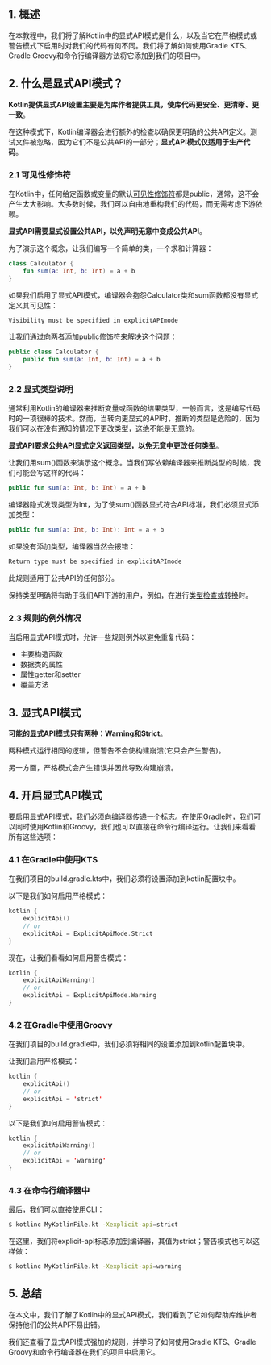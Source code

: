 ## 1. 概述

在本教程中，我们将了解Kotlin中的显式API模式是什么，以及当它在严格模式或警告模式下启用时对我们的代码有何不同。我们将了解如何使用Gradle KTS、Gradle Groovy和命令行编译器方法将它添加到我们的项目中。

## 2. 什么是显式API模式？

**Kotlin提供显式API设置主要是为库作者提供工具，使库代码更安全、更清晰、更一致**。 

在这种模式下，Kotlin编译器会进行额外的检查以确保更明确的公共API定义。测试文件被忽略，因为它们不是公共API的一部分；**显式API模式仅适用于生产代码**。

### 2.1 可见性修饰符

在Kotlin中，任何给定函数或变量的默认[可见性修饰符](https://www.baeldung.com/kotlin/visibility-modifiers)都是public，通常，这不会产生太大影响。大多数时候，我们可以自由地重构我们的代码，而无需考虑下游依赖。

**显式API需要显式设置公共API，以免声明无意中变成公共API**。

为了演示这个概念，让我们编写一个简单的类，一个求和计算器：

```kotlin
class Calculator {
    fun sum(a: Int, b: Int) = a + b  
}
```

如果我们启用了显式API模式，编译器会抱怨Calculator类和sum函数都没有显式定义其可见性：

```bash
Visibility must be specified in explicitAPImode
```

让我们通过向两者添加public修饰符来解决这个问题：

```kotlin
public class Calculator {
    public fun sum(a: Int, b: Int) = a + b
}
```

### 2.2 显式类型说明

通常利用Kotlin的编译器来推断变量或函数的结果类型，一般而言，这是编写代码时的一项很棒的技术。然而，当转向更显式的API时，推断的类型是危险的，因为我们可以在没有通知的情况下更改类型，这绝不能是无意的。

**显式API要求公共API显式定义返回类型，以免无意中更改任何类型**。

让我们用sum()函数来演示这个概念。当我们写依赖编译器来推断类型的时候，我们可能会写这样的代码：

```kotlin
public fun sum(a: Int, b: Int) = a + b
```

编译器隐式发现类型为Int，为了使sum()函数显式符合API标准，我们必须显式添加类型：

```kotlin
public fun sum(a: Int, b: Int): Int = a + b
```

如果没有添加类型，编译器当然会报错：

```bash
Return type must be specified in explicitAPImode
```

此规则适用于公共API的任何部分。

保持类型明确将有助于我们API下游的用户，例如，在进行[类型检查或转换](https://www.baeldung.com/kotlin/type-checks-casts)时。

### 2.3 规则的例外情况

当启用显式API模式时，允许一些规则例外以避免重复代码：

-   主要构造函数
-   数据类的属性
-   属性getter和setter
-   覆盖方法

## 3. 显式API模式

**可能的显式API模式只有两种：Warning和Strict**。 

两种模式运行相同的逻辑，但警告不会使构建崩溃(它只会产生警告)。

另一方面，严格模式会产生错误并因此导致构建崩溃。

## 4. 开启显式API模式

要启用显式API模式，我们必须向编译器传递一个标志。在使用Gradle时，我们可以同时使用Kotlin和Groovy，我们也可以直接在命令行编译运行。让我们来看看所有这些选项：

### 4.1 在Gradle中使用KTS

在我们项目的build.gradle.kts中，我们必须将设置添加到kotlin配置块中。

以下是我们如何启用严格模式：

```kotlin
kotlin {
    explicitApi()
    // or
    explicitApi = ExplicitApiMode.Strict
}
```

现在，让我们看看如何启用警告模式：

```kotlin
kotlin {
    explicitApiWarning()
    // or
    explicitApi = ExplicitApiMode.Warning
}
```

### 4.2 在Gradle中使用Groovy

在我们项目的build.gradle中，我们必须将相同的设置添加到kotlin配置块中。

让我们启用严格模式：

```kotlin
kotlin {
    explicitApi()
    // or
    explicitApi = 'strict'
}
```

以下是我们如何启用警告模式：

```kotlin
kotlin {
    explicitApiWarning()
    // or
    explicitApi = 'warning'
}
```

### 4.3 在命令行编译器中

最后，我们可以直接使用CLI：

```bash
$ kotlinc MyKotlinFile.kt -Xexplicit-api=strict
```

在这里，我们将explicit-api标志添加到编译器，其值为strict；警告模式也可以这样做：

```bash
$ kotlinc MyKotlinFile.kt -Xexplicit-api=warning
```

## 5. 总结

在本文中，我们了解了Kotlin中的显式API模式，我们看到了它如何帮助库维护者保持他们的公共API不易出错。

我们还查看了显式API模式强加的规则，并学习了如何使用Gradle KTS、Gradle Groovy和命令行编译器在我们的项目中启用它。